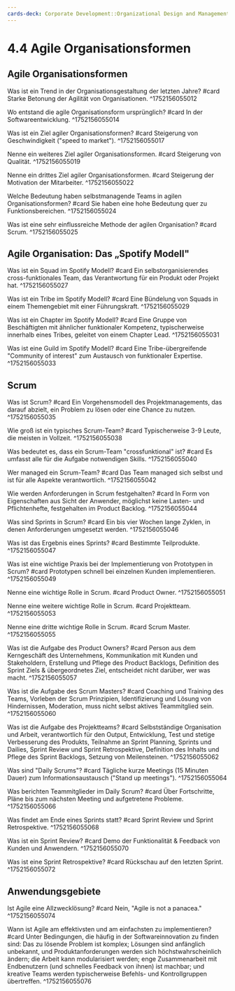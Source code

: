 ```yaml
---
cards-deck: Corporate Development::Organizational Design and Management
---
```


# 4.4 Agile Organisationsformen

## Agile Organisationsformen

Was ist ein Trend in der Organisationsgestaltung der letzten Jahre? #card
Starke Betonung der Agilität von Organisationen.
^1752156055012

Wo entstand die agile Organisationsform ursprünglich? #card
In der Softwareentwicklung.
^1752156055014

Was ist ein Ziel agiler Organisationsformen? #card
Steigerung von Geschwindigkeit ("speed to market").
^1752156055017

Nenne ein weiteres Ziel agiler Organisationsformen. #card
Steigerung von Qualität.
^1752156055019

Nenne ein drittes Ziel agiler Organisationsformen. #card
Steigerung der Motivation der Mitarbeiter.
^1752156055022

Welche Bedeutung haben selbstmanagende Teams in agilen Organisationsformen? #card
Sie haben eine hohe Bedeutung quer zu Funktionsbereichen.
^1752156055024

Was ist eine sehr einflussreiche Methode der agilen Organisation? #card
Scrum.
^1752156055025

## Agile Organisation: Das „Spotify Modell"

Was ist ein Squad im Spotify Modell? #card
Ein selbstorganisierendes cross-funktionales Team, das Verantwortung für ein Produkt oder Projekt hat.
^1752156055027

Was ist ein Tribe im Spotify Modell? #card
Eine Bündelung von Squads in einem Themengebiet mit einer Führungskraft.
^1752156055029

Was ist ein Chapter im Spotify Modell? #card
Eine Gruppe von Beschäftigten mit ähnlicher funktionaler Kompetenz, typischerweise innerhalb eines Tribes, geleitet von einem Chapter Lead.
^1752156055031

Was ist eine Guild im Spotify Modell? #card
Eine Tribe-übergreifende "Community of interest" zum Austausch von funktionaler Expertise.
^1752156055033

## Scrum

Was ist Scrum? #card
Ein Vorgehensmodell des Projektmanagements, das darauf abzielt, ein Problem zu lösen oder eine Chance zu nutzen.
^1752156055035

Wie groß ist ein typisches Scrum-Team? #card
Typischerweise 3-9 Leute, die meisten in Vollzeit.
^1752156055038

Was bedeutet es, dass ein Scrum-Team "crossfunktional" ist? #card
Es umfasst alle für die Aufgabe notwendigen Skills.
^1752156055040

Wer managed ein Scrum-Team? #card
Das Team managed sich selbst und ist für alle Aspekte verantwortlich.
^1752156055042

Wie werden Anforderungen in Scrum festgehalten? #card
In Form von Eigenschaften aus Sicht der Anwender, möglichst keine Lasten- und Pflichtenhefte, festgehalten im Product Backlog.
^1752156055044

Was sind Sprints in Scrum? #card
Ein bis vier Wochen lange Zyklen, in denen Anforderungen umgesetzt werden.
^1752156055046

Was ist das Ergebnis eines Sprints? #card
Bestimmte Teilprodukte.
^1752156055047

Was ist eine wichtige Praxis bei der Implementierung von Prototypen in Scrum? #card
Prototypen schnell bei einzelnen Kunden implementieren.
^1752156055049

Nenne eine wichtige Rolle in Scrum. #card
Product Owner.
^1752156055051

Nenne eine weitere wichtige Rolle in Scrum. #card
Projektteam.
^1752156055053

Nenne eine dritte wichtige Rolle in Scrum. #card
Scrum Master.
^1752156055055

Was ist die Aufgabe des Product Owners? #card
Person aus dem Kerngeschäft des Unternehmens, Kommunikation mit Kunden und Stakeholdern, Erstellung und Pflege des Product Backlogs, Definition des Sprint Ziels & übergeordnetes Ziel, entscheidet nicht darüber, wer was macht.
^1752156055057

Was ist die Aufgabe des Scrum Masters? #card
Coaching und Training des Teams, Vorleben der Scrum Prinzipien, Identifizierung und Lösung von Hindernissen, Moderation, muss nicht selbst aktives Teammitglied sein.
^1752156055060

Was ist die Aufgabe des Projektteams? #card
Selbstständige Organisation und Arbeit, verantwortlich für den Output, Entwicklung, Test und stetige Verbesserung des Produkts, Teilnahme an Sprint Planning, Sprints und Dailies, Sprint Review und Sprint Retrospektive, Definition des Inhalts und Pflege des Sprint Backlogs, Setzung von Meilensteinen.
^1752156055062

Was sind "Daily Scrums"? #card
Tägliche kurze Meetings (15 Minuten Dauer) zum Informationsaustausch ("Stand up meetings").
^1752156055064

Was berichten Teammitglieder im Daily Scrum? #card
Über Fortschritte, Pläne bis zum nächsten Meeting und aufgetretene Probleme.
^1752156055066

Was findet am Ende eines Sprints statt? #card
Sprint Review und Sprint Retrospektive.
^1752156055068

Was ist ein Sprint Review? #card
Demo der Funktionalität & Feedback von Kunden und Anwendern.
^1752156055070

Was ist eine Sprint Retrospektive? #card
Rückschau auf den letzten Sprint.
^1752156055072

## Anwendungsgebiete

Ist Agile eine Allzwecklösung? #card
Nein, "Agile is not a panacea."
^1752156055074

Wann ist Agile am effektivsten und am einfachsten zu implementieren? #card
Unter Bedingungen, die häufig in der Softwareinnovation zu finden sind: Das zu lösende Problem ist komplex; Lösungen sind anfänglich unbekannt, und Produktanforderungen werden sich höchstwahrscheinlich ändern; die Arbeit kann modularisiert werden; enge Zusammenarbeit mit Endbenutzern (und schnelles Feedback von ihnen) ist machbar; und kreative Teams werden typischerweise Befehls- und Kontrollgruppen übertreffen.
^1752156055076
